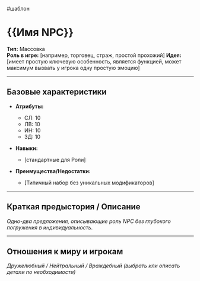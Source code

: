#шаблон 
# {{Имя NPC}}

**Тип:** Массовка  
**Роль в игре:** [например, торговец, страж, простой прохожий] 
**Идея:** [имеет простую ключевую особенность, является функцией, может максимум вызвать у игрока одну простую эмоцию]
 
---

## Базовые характеристики

- **Атрибуты:**  
  - СЛ: 10  
  - ЛВ: 10  
  - ИН: 10  
  - ЗД: 10

- **Навыки:**  
  - [стандартные для Роли]

- **Преимущества/Недостатки:**  
  - [Типичный набор без уникальных модификаторов]

---

## Краткая предыстория / Описание

_Одно-два предложения, описывающие роль NPC без глубокого погружения в индивидуальность._

---

## Отношения к миру и игрокам

_Дружелюбный / Нейтральный / Враждебный (выбрать или описать детали по необходимости)_
